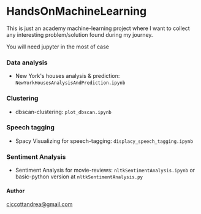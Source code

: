 # HandsOnMachineLearning
This is just an academy machine-learning project where I want to collect any interesting problem/solution found during my journey.

You will need jupyter in the most of case

### Data analysis
- New York's houses analysis & prediction: `NewYorkHousesAnalysisAndPrediction.ipynb`
[](./img/NewYorkHousesAnalysisAndPrediction.PNG)

### Clustering
- dbscan-clustering: `plot_dbscan.ipynb`
[](./img/dbscan.PNG)

### Speech tagging
- Spacy Visualizing for speech-tagging: `displacy_speech_tagging.ipynb`
[](./img/displacy1.PNG) 
  
[](./img/displacy2.PNG)

### Sentiment Analysis
- Sentiment Analysis for movie-reviews: `nltkSentimentAnalysis.ipynb` or basic-python version at `nltkSentimentAnalysis.py`

#### Author
ciccottandrea@gmail.com